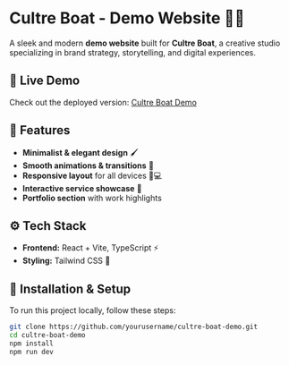 # Cultre Boat - Demo Website 🌊✨

A sleek and modern **demo website** built for **Cultre Boat**, a creative studio specializing in brand strategy, storytelling, and digital experiences.

## 🔗 Live Demo  
Check out the deployed version: [Cultre Boat Demo](https://cultreboat01.netlify.app)

## 📌 Features  
- **Minimalist & elegant design** 🖌️  
- **Smooth animations & transitions** 🎨  
- **Responsive layout** for all devices 📱💻  
- **Interactive service showcase** 🚀  
- **Portfolio section** with work highlights  

## ⚙️ Tech Stack  
- **Frontend:** React + Vite, TypeScript ⚡  
- **Styling:** Tailwind CSS 🎨  

## 📌 Installation & Setup  
To run this project locally, follow these steps:  
```bash
git clone https://github.com/yourusername/cultre-boat-demo.git
cd cultre-boat-demo
npm install
npm run dev
